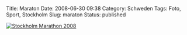 Title: Maraton
Date: 2008-06-30 09:38
Category: Schweden
Tags: Foto, Sport, Stockholm
Slug: maraton
Status: published

[![Stockholm Marathon
2008](/pic/marathon_bw_s.jpg "Stockholm Marathon 2008")](/pic/marathon_bw_l.jpg)

